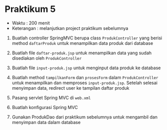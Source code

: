 # Praktikum 5 #

* Waktu : 200 menit
* Keterangan : melanjutkan project praktikum sebelumnya

1. Buatlah controller SpringMVC berupa class `ProdukController` yang berisi method `daftarProduk`
untuk menampilkan data produk dari database

2. Buatlah file `daftar-produk.jsp` untuk menampilkan data yang sudah disediakan oleh `ProdukController`

3. Buatlah file `input-produk.jsp` untuk menginput data produk ke database

4. Buatlah method `tampilkanForm` dan `prosesForm` dalam `ProdukController` 
untuk menampilkan dan memproses `input-produk.jsp`. Setelah selesai menyimpan data, redirect user ke tampilan daftar produk

5. Pasang servlet Spring MVC di `web.xml`

6. Buatlah konfigurasi Spring MVC

7. Gunakan ProdukDao dari praktikum sebelumnya untuk mengambil dan menyimpan data dalam database
